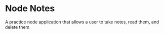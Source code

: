 # Node Notes

A practice node application that allows a user to take notes, read them, and delete them.
